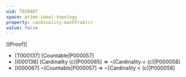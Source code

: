 ```yaml
---
uid: T020407
space: prime-ideal-topology
property: cardinality-mathfrak(c)
value: false
---
```

[[Proof]]

* [T000137] [Countable|P000057]
* [I000138] [Cardinality $\mathfrak(c)$|P000065] => ~[Cardinality < $\mathfrak(c)$|P000058]
* [I000067] ~[Countable|P000057] => ~[Cardinality < $\mathfrak(c)$|P000058]

